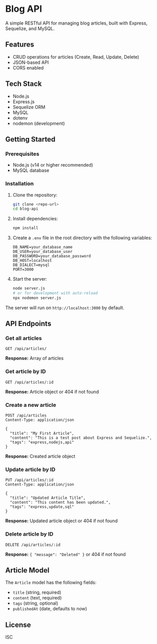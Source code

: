 # Blog API

A simple RESTful API for managing blog articles, built with Express, Sequelize, and MySQL.

## Features
- CRUD operations for articles (Create, Read, Update, Delete)
- JSON-based API
- CORS enabled

## Tech Stack
- Node.js
- Express.js
- Sequelize ORM
- MySQL
- dotenv
- nodemon (development)

## Getting Started

### Prerequisites
- Node.js (v14 or higher recommended)
- MySQL database

### Installation
1. Clone the repository:
   ```bash
   git clone <repo-url>
   cd blog-api
   ```
2. Install dependencies:
   ```bash
   npm install
   ```
3. Create a `.env` file in the root directory with the following variables:
   ```env
   DB_NAME=your_database_name
   DB_USER=your_database_user
   DB_PASSWORD=your_database_password
   DB_HOST=localhost
   DB_DIALECT=mysql
   PORT=3000
   ```
4. Start the server:
   ```bash
   node server.js
   # or for development with auto-reload
   npx nodemon server.js
   ```

The server will run on `http://localhost:3000` by default.

## API Endpoints

### Get all articles
```
GET /api/articles/
```
**Response:** Array of articles

### Get article by ID
```
GET /api/articles/:id
```
**Response:** Article object or 404 if not found

### Create a new article
```
POST /api/articles
Content-Type: application/json

{
  "title": "My First Article",
  "content": "This is a test post about Express and Sequelize.",
  "tags": "express,nodejs,api"
}
```
**Response:** Created article object

### Update article by ID
```
PUT /api/articles/:id
Content-Type: application/json

{
  "title": "Updated Article Title",
  "content": "This content has been updated.",
  "tags": "express,update,sql"
}
```
**Response:** Updated article object or 404 if not found

### Delete article by ID
```
DELETE /api/articles/:id
```
**Response:** `{ "message": "Deleted" }` or 404 if not found

## Article Model
The `Article` model has the following fields:
- `title` (string, required)
- `content` (text, required)
- `tags` (string, optional)
- `publishedAt` (date, defaults to now)

## License

ISC 